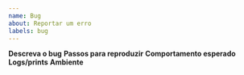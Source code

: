 ```yaml
---
name: Bug
about: Reportar um erro
labels: bug
---
```


**Descreva o bug**
**Passos para reproduzir**
**Comportamento esperado**
**Logs/prints**
**Ambiente**